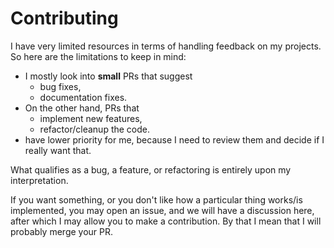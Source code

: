 # Contributing
I have very limited resources in terms of handling feedback on my projects. So here are the limitations to keep in mind:
- I mostly look into **small** PRs that suggest
    - bug fixes,
    - documentation fixes.
- On the other hand, PRs that
    - implement new features,
    - refactor/cleanup the code.
- have lower priority for me, because I need to review them and decide if I really want that.

What qualifies as a bug, a feature, or refactoring is entirely upon my interpretation.

If you want something, or you don't like how a particular thing works/is implemented, you may open an issue, and we
will have a discussion here, after which I may allow you to make a contribution. By that I mean that I will
probably merge your PR.
